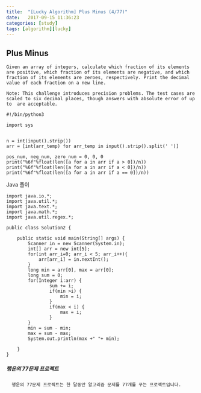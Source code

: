 ```yaml
---
title:  "[Lucky Algorithm] Plus Minus (4/77)"
date:   2017-09-15 11:36:23
categories: [study]
tags: [algorithm][lucky]
---
```

## Plus Minus
    Given an array of integers, calculate which fraction of its elements are positive, which fraction of its elements are negative, and which fraction of its elements are zeroes, respectively. Print the decimal value of each fraction on a new line.

    Note: This challenge introduces precision problems. The test cases are scaled to six decimal places, though answers with absolute error of up to  are acceptable.

```
#!/bin/python3

import sys


n = int(input().strip())
arr = [int(arr_temp) for arr_temp in input().strip().split(' ')]

pos_num, neg_num, zero_num = 0, 0, 0
print("%6f"%float(len([a for a in arr if a > 0])/n))
print("%6f"%float(len([a for a in arr if a < 0])/n))
print("%6f"%float(len([a for a in arr if a == 0])/n))

```

Java 풀이
```
import java.io.*;
import java.util.*;
import java.text.*;
import java.math.*;
import java.util.regex.*;

public class Solution2 {

    public static void main(String[] args) {
        Scanner in = new Scanner(System.in);
        int[] arr = new int[5];
        for(int arr_i=0; arr_i < 5; arr_i++){
            arr[arr_i] = in.nextInt();
        }
        long min = arr[0], max = arr[0];
        long sum = 0;
        for(Integer i:arr) {
        		sum += i;
        		if(min >i) {
        			min = i;
        		}
        		if(max < i) {
        			max = i;
        		}
        }
        min = sum - min;
        max = sum - max;
        System.out.println(max +" "+ min);

    }
}

```

##### 행운의 77문제 프로젝트
```
  행운의 77문제 프로젝트는 한 달동안 알고리즘 문제를 77개를 푸는 프로젝트입니다.
```
